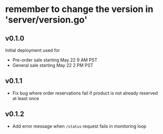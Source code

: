 # remember to change the version in 'server/version.go'

## v0.1.0
Initial deployment used for
- Pre-order sale starting May 22 9 AM PST
- General sale starting May 22 2 PM PST

## v0.1.1
- Fix bug where order reservations fail if product is not already reserved at least once

## v0.1.2
- Add error message when `/status` request fails in monitoring loop